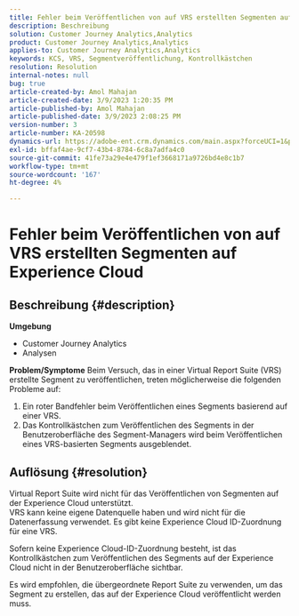 ```yaml
---
title: Fehler beim Veröffentlichen von auf VRS erstellten Segmenten auf Experience Cloud
description: Beschreibung
solution: Customer Journey Analytics,Analytics
product: Customer Journey Analytics,Analytics
applies-to: Customer Journey Analytics,Analytics
keywords: KCS, VRS, Segmentveröffentlichung, Kontrollkästchen
resolution: Resolution
internal-notes: null
bug: true
article-created-by: Amol Mahajan
article-created-date: 3/9/2023 1:20:35 PM
article-published-by: Amol Mahajan
article-published-date: 3/9/2023 2:08:25 PM
version-number: 3
article-number: KA-20598
dynamics-url: https://adobe-ent.crm.dynamics.com/main.aspx?forceUCI=1&pagetype=entityrecord&etn=knowledgearticle&id=145d5d2a-7dbe-ed11-83ff-6045bd006704
exl-id: bffaf4ae-9cf7-43b4-8784-6c8a7adfa4c0
source-git-commit: 41fe73a29e4e479f1ef3668171a9726bd4e8c1b7
workflow-type: tm+mt
source-wordcount: '167'
ht-degree: 4%

---
```


# Fehler beim Veröffentlichen von auf VRS erstellten Segmenten auf Experience Cloud

## Beschreibung {#description}

<b>Umgebung</b>
- Customer Journey Analytics
- Analysen



<b>Problem/Symptome</b>
Beim Versuch, das in einer Virtual Report Suite (VRS) erstellte Segment zu veröffentlichen, treten möglicherweise die folgenden Probleme auf:

1. Ein roter Bandfehler beim Veröffentlichen eines Segments basierend auf einer VRS.
2. Das Kontrollkästchen zum Veröffentlichen des Segments in der Benutzeroberfläche des Segment-Managers wird beim Veröffentlichen eines VRS-basierten Segments ausgeblendet.



## Auflösung {#resolution}

Virtual Report Suite wird nicht für das Veröffentlichen von Segmenten auf der Experience Cloud unterstützt.<br>
VRS kann keine eigene Datenquelle haben und wird nicht für die Datenerfassung verwendet. Es gibt keine Experience Cloud ID-Zuordnung für eine VRS.

Sofern keine Experience Cloud-ID-Zuordnung besteht, ist das Kontrollkästchen zum Veröffentlichen des Segments auf der Experience Cloud nicht in der Benutzeroberfläche sichtbar.

Es wird empfohlen, die übergeordnete Report Suite zu verwenden, um das Segment zu erstellen, das auf der Experience Cloud veröffentlicht werden muss.
